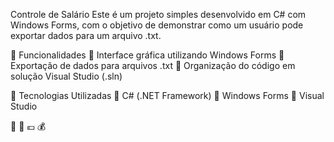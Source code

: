 Controle de Salário
Este é um projeto simples desenvolvido em C# com Windows Forms, com o objetivo de demonstrar como um usuário pode exportar dados para um arquivo .txt.

🔹 Funcionalidades
🔹 Interface gráfica utilizando Windows Forms
🔹 Exportação de dados para arquivos .txt
🔹 Organização do código em solução Visual Studio (.sln)

🔹 Tecnologias Utilizadas
🔹 C# (.NET Framework)
🔹 Windows Forms
🔹 Visual Studio


💸 🤑 💶 💰
